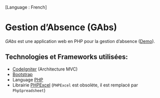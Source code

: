 [Language : French]

# Gestion d’Absence (GAbs)
*GAbs* est une application web en PHP pour la gestion d’absence ([Demo](https://www.youtube.com/watch?v=qnqLmo-b208)).

## Technologies et Frameworks utilisées:
* [CodeIgniter](https://codeigniter.com/) (Architecture MVC)
* [Bootstrap](https://getbootstrap.com/)
* Language [PHP](http://php.net/)
* Librairie [PHPExcel](https://github.com/PHPOffice/PHPExcel) (`PHPExcel` est obsolète, il est remplacé par `PhpSpreadsheet`)